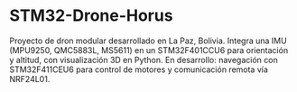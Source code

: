 # STM32-Drone-Horus
Proyecto de dron modular desarrollado en La Paz, Bolivia. Integra una IMU (MPU9250, QMC5883L, MS5611) en un STM32F401CCU6 para orientación y altitud, con visualización 3D en Python. En desarrollo: navegación con STM32F411CEU6 para control de motores y comunicación remota vía NRF24L01.
